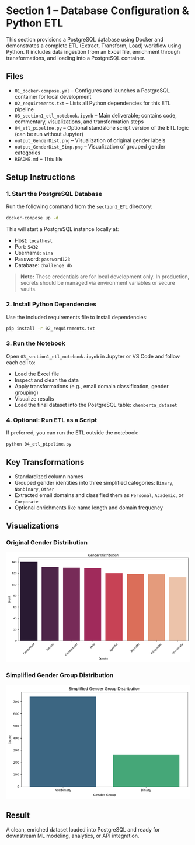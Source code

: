 # Section 1 – Database Configuration & Python ETL #

This section provisions a PostgreSQL database using Docker and demonstrates a complete ETL (Extract, Transform, Load) workflow using Python. It includes data ingestion from an Excel file, enrichment through transformations, and loading into a PostgreSQL container.

## Files ##

- `01_docker-compose.yml` – Configures and launches a PostgreSQL container for local development
- `02_requirements.txt` – Lists all Python dependencies for this ETL pipeline
- `03_section1_etl_notebook.ipynb` – Main deliverable; contains code, commentary, visualizations, and transformation steps
- `04_etl_pipeline.py` – Optional standalone script version of the ETL logic (can be run without Jupyter)
- `output_GenderDist.png` – Visualization of original gender labels
- `output_GenderDist_Simp.png` – Visualization of grouped gender categories
- `README.md` – This file

## Setup Instructions ##

### 1. Start the PostgreSQL Database ###
Run the following command from the `section1_ETL` directory:

```bash
docker-compose up -d
```

This will start a PostgreSQL instance locally at:
- Host: `localhost`
- Port: `5432`
- Username: `nina`
- Password: `password123`
- Database: `challenge_db`

> **Note:** These credentials are for local development only. In production, secrets should be managed via environment variables or secure vaults.

### 2. Install Python Dependencies ###

Use the included requirements file to install dependencies:

```bash
pip install -r 02_requirements.txt
```

### 3. Run the Notebook ###
Open `03_section1_etl_notebook.ipynb` in Jupyter or VS Code and follow each cell to:
- Load the Excel file
- Inspect and clean the data
- Apply transformations (e.g., email domain classification, gender grouping)
- Visualize results
- Load the final dataset into the PostgreSQL table: `chemberta_dataset`

### 4. Optional: Run ETL as a Script ###

If preferred, you can run the ETL outside the notebook:

```bash
python 04_etl_pipeline.py
```

## Key Transformations ##
- Standardized column names
- Grouped gender identities into three simplified categories: `Binary`, `Nonbinary`, `Other`
- Extracted email domains and classified them as `Personal`, `Academic`, or `Corporate`
- Optional enrichments like name length and domain frequency

## Visualizations

### Original Gender Distribution
![Original Gender Distribution](./output_GenderDist.png)

### Simplified Gender Group Distribution
![Simplified Gender Distribution](./output_GenderDist_Simp.png)

## Result ##
A clean, enriched dataset loaded into PostgreSQL and ready for downstream ML modeling, analytics, or API integration.

